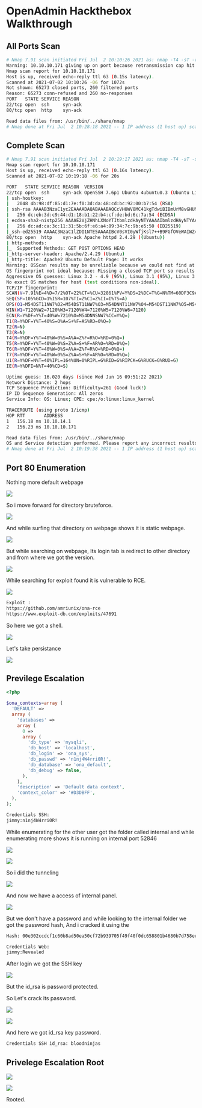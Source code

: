 # OpenAdmin Hackthebox Walkthrough

## All Ports Scan

```bash
# Nmap 7.91 scan initiated Fri Jul  2 10:10:26 2021 as: nmap -T4 -sT -vv -p- -oA nmap/allports 10.10.10.171
Warning: 10.10.10.171 giving up on port because retransmission cap hit (6).
Nmap scan report for 10.10.10.171
Host is up, received echo-reply ttl 63 (0.15s latency).
Scanned at 2021-07-02 10:10:26 -06 for 1072s
Not shown: 65273 closed ports, 260 filtered ports
Reason: 65273 conn-refused and 260 no-responses
PORT   STATE SERVICE REASON
22/tcp open  ssh     syn-ack
80/tcp open  http    syn-ack

Read data files from: /usr/bin/../share/nmap
# Nmap done at Fri Jul  2 10:28:18 2021 -- 1 IP address (1 host up) scanned in 1071.87 seconds
```

## Complete Scan

```bash
# Nmap 7.91 scan initiated Fri Jul  2 10:19:17 2021 as: nmap -T4 -sT -sV -sC -A -vv -p22,80 -oA nmap/complete 10.10.10.171
Nmap scan report for 10.10.10.171
Host is up, received echo-reply ttl 63 (0.16s latency).
Scanned at 2021-07-02 10:19:18 -06 for 20s

PORT   STATE SERVICE REASON  VERSION
22/tcp open  ssh     syn-ack OpenSSH 7.6p1 Ubuntu 4ubuntu0.3 (Ubuntu Linux; protocol 2.0)
| ssh-hostkey: 
|   2048 4b:98:df:85:d1:7e:f0:3d:da:48:cd:bc:92:00:b7:54 (RSA)
| ssh-rsa AAAAB3NzaC1yc2EAAAADAQABAAABAQCcVHOWV8MC41kgTdwiBIBmUrM8vGHUM2Q7+a0LCl9jfH3bIpmuWnzwev97wpc8pRHPuKfKm0c3iHGII+cKSsVgzVtJfQdQ0j/GyDcBQ9s1VGHiYIjbpX30eM2P2N5g2hy9ZWsF36WMoo5Fr+mPNycf6Mf0QOODMVqbmE3VVZE1VlX3pNW4ZkMIpDSUR89JhH+PHz/miZ1OhBdSoNWYJIuWyn8DWLCGBQ7THxxYOfN1bwhfYRCRTv46tiayuF2NNKWaDqDq/DXZxSYjwpSVelFV+vybL6nU0f28PzpQsmvPab4PtMUb0epaj4ZFcB1VVITVCdBsiu4SpZDdElxkuQJz
|   256 dc:eb:3d:c9:44:d1:18:b1:22:b4:cf:de:bd:6c:7a:54 (ECDSA)
| ecdsa-sha2-nistp256 AAAAE2VjZHNhLXNoYTItbmlzdHAyNTYAAAAIbmlzdHAyNTYAAABBBHqbD5jGewKxd8heN452cfS5LS/VdUroTScThdV8IiZdTxgSaXN1Qga4audhlYIGSyDdTEL8x2tPAFPpvipRrLE=
|   256 dc:ad:ca:3c:11:31:5b:6f:e6:a4:89:34:7c:9b:e5:50 (ED25519)
|_ssh-ed25519 AAAAC3NzaC1lZDI1NTE5AAAAIBcV0sVI0yWfjKsl7++B9FGfOVeWAIWZ4YGEMROPxxk4
80/tcp open  http    syn-ack Apache httpd 2.4.29 ((Ubuntu))
| http-methods: 
|_  Supported Methods: GET POST OPTIONS HEAD
|_http-server-header: Apache/2.4.29 (Ubuntu)
|_http-title: Apache2 Ubuntu Default Page: It works
Warning: OSScan results may be unreliable because we could not find at least 1 open and 1 closed port
OS fingerprint not ideal because: Missing a closed TCP port so results incomplete
Aggressive OS guesses: Linux 3.2 - 4.9 (95%), Linux 3.1 (95%), Linux 3.2 (95%), AXIS 210A or 211 Network Camera (Linux 2.6.17) (94%), Linux 3.18 (94%), Linux 3.16 (93%), ASUS RT-N56U WAP (Linux 3.4) (93%), Linux 5.1 (93%), Oracle VM Server 3.4.2 (Linux 4.1) (93%), Android 4.1.1 (93%)
No exact OS matches for host (test conditions non-ideal).
TCP/IP fingerprint:
SCAN(V=7.91%E=4%D=7/2%OT=22%CT=%CU=32861%PV=Y%DS=2%DC=T%G=N%TM=60DF3C9A%P=x86_64-pc-linux-gnu)
SEQ(SP=105%GCD=1%ISR=107%TI=Z%CI=Z%II=I%TS=A)
OPS(O1=M54DST11NW7%O2=M54DST11NW7%O3=M54DNNT11NW7%O4=M54DST11NW7%O5=M54DST11NW7%O6=M54DST11)
WIN(W1=7120%W2=7120%W3=7120%W4=7120%W5=7120%W6=7120)
ECN(R=Y%DF=Y%T=40%W=7210%O=M54DNNSNW7%CC=Y%Q=)
T1(R=Y%DF=Y%T=40%S=O%A=S+%F=AS%RD=0%Q=)
T2(R=N)
T3(R=N)
T4(R=Y%DF=Y%T=40%W=0%S=A%A=Z%F=R%O=%RD=0%Q=)
T5(R=Y%DF=Y%T=40%W=0%S=Z%A=S+%F=AR%O=%RD=0%Q=)
T6(R=Y%DF=Y%T=40%W=0%S=A%A=Z%F=R%O=%RD=0%Q=)
T7(R=Y%DF=Y%T=40%W=0%S=Z%A=S+%F=AR%O=%RD=0%Q=)
U1(R=Y%DF=N%T=40%IPL=164%UN=0%RIPL=G%RID=G%RIPCK=G%RUCK=G%RUD=G)
IE(R=Y%DFI=N%T=40%CD=S)

Uptime guess: 16.020 days (since Wed Jun 16 09:51:22 2021)
Network Distance: 2 hops
TCP Sequence Prediction: Difficulty=261 (Good luck!)
IP ID Sequence Generation: All zeros
Service Info: OS: Linux; CPE: cpe:/o:linux:linux_kernel

TRACEROUTE (using proto 1/icmp)
HOP RTT       ADDRESS
1   156.18 ms 10.10.14.1
2   156.23 ms 10.10.10.171

Read data files from: /usr/bin/../share/nmap
OS and Service detection performed. Please report any incorrect results at https://nmap.org/submit/ .
# Nmap done at Fri Jul  2 10:19:38 2021 -- 1 IP address (1 host up) scanned in 20.63 seconds
```

## Port 80 Enumeration

Nothing more default webpage

![](Images/Pasted%20image%2020210702214302.png)

So i move forward for directory bruteforce.

![](Images/Pasted%20image%2020210702224323.png)

And while surfing that directory on webpage shows it is static webpage.

![](Images/Pasted%20image%2020210702224432.png)

But while searching on webpage, 
Its login tab is redirect to other directory and from where we got the version.

![](Images/Pasted%20image%2020210702224553.png)

While searching for exploit found it is vulnerable to RCE.

![](Images/Pasted%20image%2020210702225005.png)

```bash
Exploit : 
https://github.com/amriunix/ona-rce
https://www.exploit-db.com/exploits/47691
```

So here we got a shell.

![](Images/Pasted%20image%2020210702225102.png)

Let's take persistance

![](Images/Pasted%20image%2020210702225414.png)

## Previlege Escalation

```php
<?php

$ona_contexts=array (
  'DEFAULT' => 
  array (
    'databases' => 
    array (
      0 => 
      array (
        'db_type' => 'mysqli',
        'db_host' => 'localhost',
        'db_login' => 'ona_sys',
        'db_passwd' => 'n1nj4W4rri0R!',
        'db_database' => 'ona_default',
        'db_debug' => false,
      ),
    ),
    'description' => 'Default data context',
    'context_color' => '#D3DBFF',
  ),
);
```

```bash
Credentials SSH: 
jimmy:n1nj4W4rri0R!
```

While enumerating for the other user got the folder called internal and while enumerating more shows it is running on internal port 52846

![](Images/Pasted%20image%2020210702231733.png)

![](Images/Pasted%20image%2020210702231613.png)

So i did the tunneling

![](Images/Pasted%20image%2020210702231818.png)

And now we have a access of internal panel.

 ![](Images/Pasted%20image%2020210702231831.png)
 
 But we don't have a password and while looking to the internal folder we got the password hash, 
 And i cracked it using the 
 
 ```bash
Hash: 00e302ccdcf1c60b8ad50ea50cf72b939705f49f40f0dc658801b4680b7d758eebdc2e9f9ba8ba3ef8a8bb9a796d34ba2e856838ee9bdde852b8ec3b3a0523b1

Credentials Web:
jimmy:Revealed
```

After login we got the SSH key

![](Images/Pasted%20image%2020210702232344.png)

But the id_rsa is password protected.

So Let's crack its password. 

![](Images/Pasted%20image%2020210702232623.png)

![](Images/Pasted%20image%2020210702232645.png)

And here we got id_rsa key password.

```bash
Credentials SSH id_rsa: bloodninjas
```

## Privelege Escalation Root 

![](Images/Pasted%20image%2020210702232750.png)

![](Images/Pasted%20image%2020210702233004.png)

Rooted.